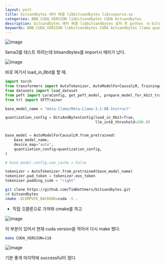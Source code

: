 ```yaml
---
layout: post
title: bitsandbytes 에러 해결 libbitsandbytes libcusparse.so
categories: BNB_CUDA_VERSION libbitsandbytes CUDA bitsandbytes
description: bitsandbytes 에러 해결 libbitsandbytes 설치 후 python -m bitsandbytes 에러
keywords: BNB_CUDA_VERSION libbitsandbytes CUDA bitsandbytes llama quantinzation load_in_8bit
---
```




![image](https://github.com/user-attachments/assets/ac350958-4881-41d7-a068-75ab87bb8bd6)

llama3를 테스트 하려는데 bitsandbytes를 import시 에러가 났다.

![image](https://github.com/user-attachments/assets/372032ea-d28a-4000-8297-db4cd7d9692e)

바로 여기서 load_in_8bit를 할 때.

~~~python
import torch
from transformers import AutoTokenizer, AutoModelForCausalLM, TrainingArguments, BitsAndBytesConfig
from datasets import load_dataset
from peft import LoraConfig, get_peft_model, prepare_model_for_kbit_training
from trl import SFTTrainer

base_model_name = "meta-llama/Meta-Llama-3.1-8B-Instruct"

quantization_config = BitsAndBytesConfig(load_in_8bit=True,
                                         llm_int8_threshold=200.0)


base_model = AutoModelForCausalLM.from_pretrained(
    base_model_name, 
    device_map="auto", 
    quantization_config=quantization_config,
)

# base_model.config.use_cache = False

tokenizer = AutoTokenizer.from_pretrained(base_model_name)
tokenizer.pad_token = tokenizer.eos_token
tokenizer.padding_side = "right"
~~~


~~~bash
git clone https://github.com/TimDettmers/bitsandbytes.git
cd bitsandbytes
cmake -DCOMPUTE_BACKEND=cuda -S .
~~~
* 직접 깃클론으로 가져와 cmake를 하고

![image](https://github.com/user-attachments/assets/abb067a3-ce33-4648-a3a1-2bc14b0ba34f)

이 부분이 있어서 현재 cuda version을 적어서 다시 make 했다.
~~~bash
make CUDA_VERSION=118
~~~

![image](https://github.com/user-attachments/assets/91d9258e-d790-402b-a3f1-27f638a7a6a0)

기분 좋게 마지막에 successful이 떴다


